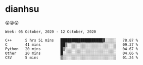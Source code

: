 
# dianhsu

:stuck_out_tongue_winking_eye::stuck_out_tongue_winking_eye::stuck_out_tongue_winking_eye:

<!--START_SECTION:waka-->
```text
Week: 05 October, 2020 - 12 October, 2020

C++      5 hrs 51 mins   ███████████████████▓░░░░░   78.87 % 
C        41 mins         ██▒░░░░░░░░░░░░░░░░░░░░░░   09.37 % 
Python   20 mins         █▒░░░░░░░░░░░░░░░░░░░░░░░   04.67 % 
Other    20 mins         █░░░░░░░░░░░░░░░░░░░░░░░░   04.66 % 
CSV      5 mins          ▒░░░░░░░░░░░░░░░░░░░░░░░░   01.24 % 
```
<!--END_SECTION:waka-->
